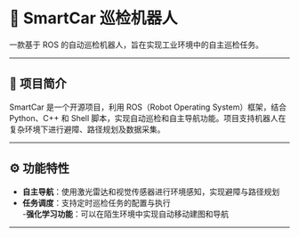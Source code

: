 # 🚗 SmartCar 巡检机器人

一款基于 ROS 的自动巡检机器人，旨在实现工业环境中的自主巡检任务。

---

## 📌 项目简介

SmartCar 是一个开源项目，利用 ROS（Robot Operating System）框架，结合 Python、C++ 和 Shell 脚本，实现自动巡检和自主导航功能。项目支持机器人在复杂环境下进行避障、路径规划及数据采集。

---


## ⚙️ 功能特性

- **自主导航**：使用激光雷达和视觉传感器进行环境感知，实现避障与路径规划  
- **任务调度**：支持定时巡检任务的配置与执行  
-**强化学习功能**：可以在陌生环境中实现自动移动建图和导航 

---



